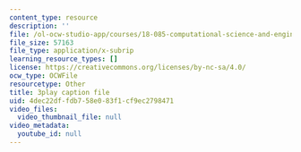 ```yaml
---
content_type: resource
description: ''
file: /ol-ocw-studio-app/courses/18-085-computational-science-and-engineering-i-fall-2008/4dec22dffdb758e083f1cf9ec2798471_w0jVqJlzdI8.vtt
file_size: 57163
file_type: application/x-subrip
learning_resource_types: []
license: https://creativecommons.org/licenses/by-nc-sa/4.0/
ocw_type: OCWFile
resourcetype: Other
title: 3play caption file
uid: 4dec22df-fdb7-58e0-83f1-cf9ec2798471
video_files:
  video_thumbnail_file: null
video_metadata:
  youtube_id: null
---
```

